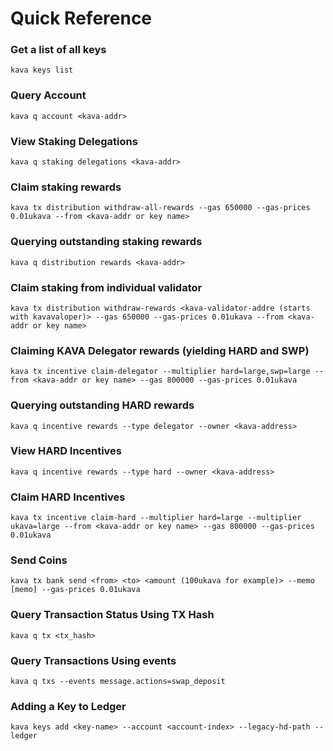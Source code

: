 <!--
order: 1
-->
# Quick Reference


### Get a list of all keys
```
kava keys list 
```

### Query Account 
```
kava q account <kava-addr>
```

### View Staking Delegations 
```
kava q staking delegations <kava-addr>
```

### Claim staking rewards 
```
kava tx distribution withdraw-all-rewards --gas 650000 --gas-prices 0.01ukava --from <kava-addr or key name>
```

### Querying outstanding staking rewards
```
kava q distribution rewards <kava-addr>
```

### Claim staking from individual validator
```
kava tx distribution withdraw-rewards <kava-validator-addre (starts with kavavaloper)> --gas 650000 --gas-prices 0.01ukava --from <kava-addr or key name>
```

### Claiming KAVA Delegator rewards (yielding HARD and SWP)
```
kava tx incentive claim-delegator --multiplier hard=large,swp=large --from <kava-addr or key name> --gas 800000 --gas-prices 0.01ukava 
```

### Querying outstanding HARD rewards
```
kava q incentive rewards --type delegator --owner <kava-address>
```

### View HARD Incentives 
```
kava q incentive rewards --type hard --owner <kava-address>
```

### Claim HARD Incentives 
```
kava tx incentive claim-hard --multiplier hard=large --multiplier ukava=large --from <kava-addr or key name> --gas 800000 --gas-prices 0.01ukava
```

### Send Coins 
```
kava tx bank send <from> <to> <amount (100ukava for example)> --memo [memo] --gas-prices 0.01ukava
```

### Query Transaction Status Using TX Hash 
```
kava q tx <tx_hash>
```

### Query Transactions Using events 
```
kava q txs --events message.actions=swap_deposit
```


### Adding a Key to Ledger 
```
kava keys add <key-name> --account <account-index> --legacy-hd-path --ledger
```